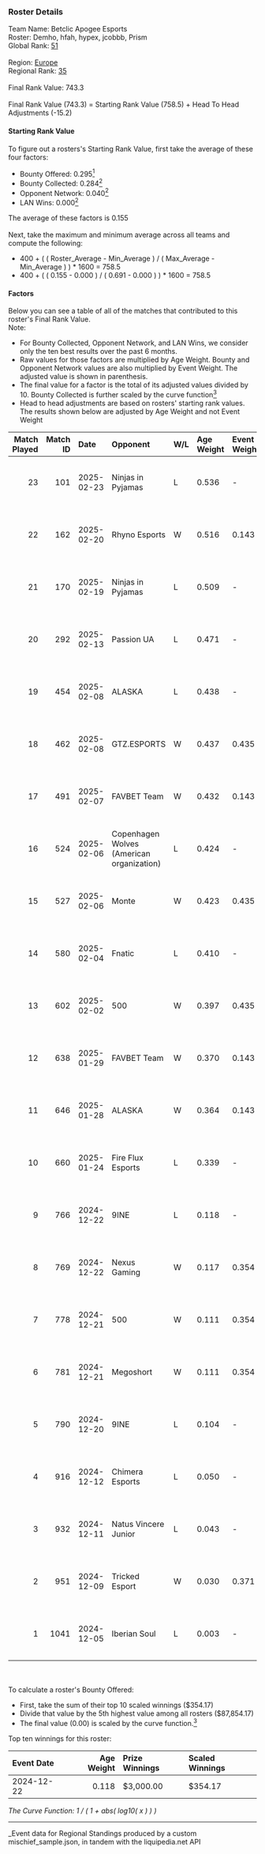 ### Roster Details<br />
Team Name: Betclic Apogee Esports<br />
Roster: Demho, hfah, hypex, jcobbb, Prism<br />
Global Rank: [51](../../standings_global_2025_06_02.md)<br />
<br />
Region: [Europe]( ../../standings_europe_2025_06_02.md)<br />
Regional Rank: [35]( ../../standings_europe_2025_06_02.md)<br />
<br />
Final Rank Value:  743.3<br />
<br />
Final Rank Value (743.3) = Starting Rank Value (758.5) + Head To Head Adjustments (-15.2)<br />

#### Starting Rank Value<br />
To figure out a rosters's Starting Rank Value, first take the average of these four factors:<br />
- Bounty Offered: 0.295[<sup>1</sup>](#table2)
- Bounty Collected: 0.284[<sup>2</sup>](#table1)
- Opponent Network: 0.040[<sup>2</sup>](#table1)
- LAN Wins: 0.000[<sup>2</sup>](#table1)

The average of these factors is 0.155<br />
<br />
Next, take the maximum and minimum average across all teams and compute the following:<br />
- 400 + ( ( Roster_Average - Min_Average ) / ( Max_Average - Min_Average ) ) * 1600 = 758.5
- 400 + ( ( 0.155 - 0.000 ) / ( 0.691 - 0.000 ) ) * 1600 = 758.5


#### Factors<br />
Below you can see a table of all of the matches that contributed to this roster's Final Rank Value.<br />
Note:<br />

- For Bounty Collected, Opponent Network, and LAN Wins, we consider only the ten best results over the past 6 months.
- Raw values for those factors are multiplied by Age Weight. Bounty and Opponent Network values are also multiplied by Event Weight. The adjusted value is shown in parenthesis.
- The final value for a factor is the total of its adjusted values divided by 10. Bounty Collected is further scaled by the curve function[<sup>3</sup>](#curveFunction)
- Head to head adjustments are based on rosters' starting rank values. The results shown below are adjusted by Age Weight and not Event Weight
<span id="table1"></span><br />


| Match Played | Match ID | Date       | Opponent                                  | W/L | Age Weight | Event Weight | Bounty Collected | Opponent Network | LAN Wins  | H2H Adj. | Roster                            |
| -: | -: | :- | :- | :- | :- | :- | :- | :- | :- | -: | :- |
|           23 |      101 | 2025-02-23 | Ninjas in Pyjamas                         | L   | 0.536      | -            | -                | -                | -         |   -12.69 | Demho, hfah, hypex, jcobbb, Prism |
|           22 |      162 | 2025-02-20 | Rhyno Esports                             | W   | 0.516      | 0.143        | 0.000 (0.000)    | 0.105 (0.008)    | 0 (0.000) |     1.92 | Demho, hfah, hypex, jcobbb, Prism |
|           21 |      170 | 2025-02-19 | Ninjas in Pyjamas                         | L   | 0.509      | -            | -                | -                | -         |   -12.35 | Demho, hfah, hypex, jcobbb, Prism |
|           20 |      292 | 2025-02-13 | Passion UA                                | L   | 0.471      | -            | -                | -                | -         |    -7.30 | Demho, hfah, hypex, jcobbb, Prism |
|           19 |      454 | 2025-02-08 | ALASKA                                    | L   | 0.438      | -            | -                | -                | -         |    -3.84 | Demho, hfah, hypex, jcobbb, Prism |
|           18 |      462 | 2025-02-08 | GTZ.ESPORTS                               | W   | 0.437      | 0.435        | 0.002 (0.000)    | 0.254 (0.048)    | 0 (0.000) |     6.76 | Demho, hfah, hypex, jcobbb, Prism |
|           17 |      491 | 2025-02-07 | FAVBET Team                               | W   | 0.432      | 0.143        | 0.009 (0.001)    | 0.230 (0.014)    | 0 (0.000) |     5.81 | Demho, hfah, hypex, jcobbb, Prism |
|           16 |      524 | 2025-02-06 | Copenhagen Wolves (American organization) | L   | 0.424      | -            | -                | -                | -         |    -7.92 | Demho, hfah, hypex, jcobbb, Prism |
|           15 |      527 | 2025-02-06 | Monte                                     | W   | 0.423      | 0.435        | 0.004 (0.001)    | 0.367 (0.067)    | 0 (0.000) |     6.12 | Demho, hfah, hypex, jcobbb, Prism |
|           14 |      580 | 2025-02-04 | Fnatic                                    | L   | 0.410      | -            | -                | -                | -         |    -9.06 | Demho, hfah, hypex, jcobbb, Prism |
|           13 |      602 | 2025-02-02 | 500                                       | W   | 0.397      | 0.435        | 0.123 (0.021)    | 1.000 (0.173)    | 0 (0.000) |     9.17 | Demho, hfah, hypex, jcobbb, Prism |
|           12 |      638 | 2025-01-29 | FAVBET Team                               | W   | 0.370      | 0.143        | 0.009 (0.000)    | 0.230 (0.012)    | 0 (0.000) |     5.18 | Demho, hfah, hypex, jcobbb, Prism |
|           11 |      646 | 2025-01-28 | ALASKA                                    | W   | 0.364      | 0.143        | 0.026 (0.001)    | 0.560 (0.029)    | 0 (0.000) |     8.72 | Demho, hfah, hypex, jcobbb, Prism |
|           10 |      660 | 2025-01-24 | Fire Flux Esports                         | L   | 0.339      | -            | -                | -                | -         |    -5.92 | Demho, hfah, hypex, jcobbb, Prism |
|            9 |      766 | 2024-12-22 | 9INE                                      | L   | 0.118      | -            | -                | -                | -         |    -1.71 | Demho, hfah, hypex, jcobbb, Prism |
|            8 |      769 | 2024-12-22 | Nexus Gaming                              | W   | 0.117      | 0.354        | 0.017 (0.001)    | 0.130 (0.005)    | 0 (0.000) |     1.71 | Demho, hfah, hypex, jcobbb, Prism |
|            7 |      778 | 2024-12-21 | 500                                       | W   | 0.111      | 0.354        | 0.123 (0.005)    | 1.000 (0.039)    | 0 (0.000) |     2.63 | Demho, hfah, hypex, jcobbb, Prism |
|            6 |      781 | 2024-12-21 | Megoshort                                 | W   | 0.111      | 0.354        | 0.000 (0.000)    | -                | 0 (0.000) |     0.42 | Demho, hfah, hypex, jcobbb, Prism |
|            5 |      790 | 2024-12-20 | 9INE                                      | L   | 0.104      | -            | -                | -                | -         |    -1.52 | Demho, hfah, hypex, jcobbb, Prism |
|            4 |      916 | 2024-12-12 | Chimera Esports                           | L   | 0.050      | -            | -                | -                | -         |    -0.93 | Demho, hfah, hypex, jcobbb, Prism |
|            3 |      932 | 2024-12-11 | Natus Vincere Junior                      | L   | 0.043      | -            | -                | -                | -         |    -0.52 | Demho, hfah, hypex, jcobbb, Prism |
|            2 |      951 | 2024-12-09 | Tricked Esport                            | W   | 0.030      | 0.371        | -                | 0.394 (0.004)    | -         |     0.19 | Demho, hfah, hypex, jcobbb, Prism |
|            1 |     1041 | 2024-12-05 | Iberian Soul                              | L   | 0.003      | -            | -                | -                | -         |    -0.08 | Demho, hfah, hypex, jcobbb, Prism |

<br />
<span id="table2"></span><br />
To calculate a roster's Bounty Offered:<br />

- First, take the sum of their top 10 scaled winnings ($354.17)
- Divide that value by the 5th highest value among all rosters ($87,854.17)
- The final value (0.00) is scaled by the curve function.[<sup>3</sup>](#curveFunction)

Top ten winnings for this roster:<br />

| Event Date | Age Weight | Prize Winnings | Scaled Winnings |
| :- | -: | :- | :- |
| 2024-12-22 |      0.118 | $3,000.00      | $354.17         |


<span id="curveFunction"></span>_The Curve Function: 1 / ( 1 + abs( log10( x ) ) )_<br />

---
_Event data for Regional Standings produced by a custom mischief_sample.json, in tandem with the liquipedia.net API<br />
